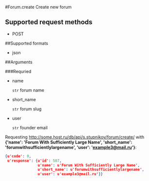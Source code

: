 #Forum.create
Create new forum

## Supported request methods 
* POST

##Supported formats
* json

##Arguments


###Requried
* name

   ```str``` forum name
* short_name

   ```str``` forum slug
* user

   ```str``` founder email


Requesting http://some.host.ru/db/api/s.stupnikov/forum/create/ with **{'name': 'Forum With Sufficiently Large Name', 'short_name': 'forumwithsufficientlylargename', 'user': 'example3@mail.ru'}**:
```json
{u'code': 0,
 u'response': {u'id': 507,
               u'name': u'Forum With Sufficiently Large Name',
               u'short_name': u'forumwithsufficientlylargename',
               u'user': u'example3@mail.ru'}}
```
